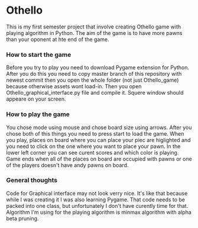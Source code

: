 <h1>Othello</h1>
This is my first semester project that involve creating Othello game with playing algorithm in Python. The aim of the game is to have more pawns than your oponent at hte end of the game.
<h3>How to start the game</h3>
Before you try to play you need to download Pygame extension for Python. After you do this you need to copy master branch of this repository with newest commit then you open the whole folder (not just Othello_game) because otherwise assets wont load-in. Then you open Othello_graphical_interface.py file and compile it. Squere window should appeare on your screen.
<h3>How to play the game</h3>
You chose mode using mouse and chose board size using arrows. After you chose both of this things you need to press start to load the game. When you play, places on board where you can place your piec are higlighted and you need to click on the one where you want to place your pawn. In the lower left corner you can see curent scores and which color is playing. Game ends when all of the places on board are occupied with pawns or one of the players doesn't have andy pawns on board.
<h3>General thoughts</h3>
Code for Graphical interface may not look verry nice. It's like that because while I was creating it I was also learning Pygame. That code needs to be packed into one class, but unfortunately I don't have curently time for that. Algorithm I'm using for the playing algorithm is minmax algorithm with alpha beta pruning.